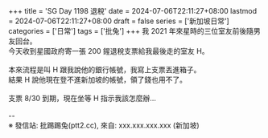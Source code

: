+++
title = 'SG Day 1198 退稅'
date = 2024-07-06T22:11:27+08:00
lastmod = 2024-07-06T22:11:27+08:00
draft = false
series = ['新加坡日常']
categories = ['日常']
tags = ['批兔']
+++
我 2021 年來星時的三位室友前後隨男友回台。<br>
今天收到星國政府寄一張 200 鍟退稅支票給我最後走的室友 H。<br>
<br>
本來流程是叫 H 跟我說他的銀行帳號，我寫上支票丟進箱子。<br>
結果 H 說他現在登不進新加坡的帳號，領了錢也用不了。<br>
<br>
支票 8/30 到期，現在坐等 H 指示我該怎麼辦…<br>
<br>
--<br>
※ 發信站: 批踢踢兔(ptt2.cc), 來自: xxx.xxx.xxx.xxx (新加坡)<br>
